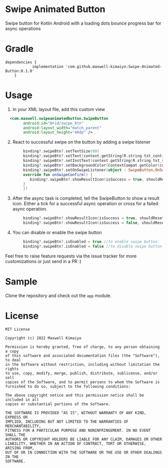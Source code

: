 # Swipe Animated  Button
Swipe button for Kotlin Android with a loading dots bounce progress bar for async operations

# Gradle
```
dependencies {
	        implementation 'com.github.maxwell-kimaiyo:Swipe-Animated-Button:0.1.0'
	}
```

# Usage
1. In your XML layout file, add this custom view
```xml
  <com.maxwell.swipeanimatedbutton.SwipeButton
        android:id="@+id/swipe_btn"
        android:layout_width="match_parent"
        android:layout_height="48dp" />
```

2. React to successful swipe on the button by adding a swipe listener
```kotlin
        binding?.swipeBtn?.setTextSize(60)
        binding?.swipeBtn?.setText(context.getString(R.string.txt_continue))
        binding?.swipeBtn?.setInstText(context.getString(R.string.txt_swipe_the_btn))
        binding?.swipeBtn?.setBackgroundColor(ContextCompat.getColor(context, R.color.colorPrimary))
        binding?.swipeBtn?.setOnSwipeListener(object : SwipeButton.OnSwipeListener {
        override fun onSwipeConfirm() {
           binding?.swipeBtn?.showResultIcon(isSuccess = true, shouldReset = true)
        }
        })

```

3. After the async task is completed, tell the SwipeButton to show a result icon.
   Either a tick for a successful async operation or cross for a failed async operation.

```kotlin
        binding?.swipeBtn?.showResultIcon(isSuccess = true, shouldReset = true) //if task succeeds
        binding?.swipeBtn?.showResultIcon(isSuccess = false, shouldReset = true) //if task fails
```

4. You can disable or enable the swipe button

```kotlin
        binding?.swipeBtn?.isEnabled = true //to enable swipe button
        binding?.swipeBtn?.isEnabled = false //to disable swipe button
```


Feel free to raise feature requests via the issue tracker for more customizations or just send in a PR :)

# Sample
Clone the repository and check out the `app` module.

# License

```
MIT License

Copyright (c) 2022 Maxwell Kimaiyo

Permission is hereby granted, free of charge, to any person obtaining a copy
of this software and associated documentation files (the "Software"), to deal
in the Software without restriction, including without limitation the rights
to use, copy, modify, merge, publish, distribute, sublicense, and/or sell
copies of the Software, and to permit persons to whom the Software is
furnished to do so, subject to the following conditions:

The above copyright notice and this permission notice shall be included in all
copies or substantial portions of the Software.

THE SOFTWARE IS PROVIDED "AS IS", WITHOUT WARRANTY OF ANY KIND, EXPRESS OR
IMPLIED, INCLUDING BUT NOT LIMITED TO THE WARRANTIES OF MERCHANTABILITY,
FITNESS FOR A PARTICULAR PURPOSE AND NONINFRINGEMENT. IN NO EVENT SHALL THE
AUTHORS OR COPYRIGHT HOLDERS BE LIABLE FOR ANY CLAIM, DAMAGES OR OTHER
LIABILITY, WHETHER IN AN ACTION OF CONTRACT, TORT OR OTHERWISE, ARISING FROM,
OUT OF OR IN CONNECTION WITH THE SOFTWARE OR THE USE OR OTHER DEALINGS IN THE
SOFTWARE.
```